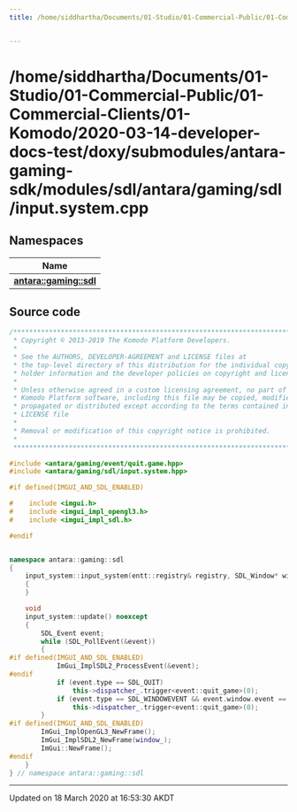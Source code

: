 ```yaml
---
title: /home/siddhartha/Documents/01-Studio/01-Commercial-Public/01-Commercial-Clients/01-Komodo/2020-03-14-developer-docs-test/doxy/submodules/antara-gaming-sdk/modules/sdl/antara/gaming/sdl/input.system.cpp


---
```


# /home/siddhartha/Documents/01-Studio/01-Commercial-Public/01-Commercial-Clients/01-Komodo/2020-03-14-developer-docs-test/doxy/submodules/antara-gaming-sdk/modules/sdl/antara/gaming/sdl/input.system.cpp







## Namespaces

| Name           |
| -------------- |
| **[antara::gaming::sdl](Namespaces/namespaceantara_1_1gaming_1_1sdl.md)**  |














## Source code

```cpp
/******************************************************************************
 * Copyright © 2013-2019 The Komodo Platform Developers.                      *
 *                                                                            *
 * See the AUTHORS, DEVELOPER-AGREEMENT and LICENSE files at                  *
 * the top-level directory of this distribution for the individual copyright  *
 * holder information and the developer policies on copyright and licensing.  *
 *                                                                            *
 * Unless otherwise agreed in a custom licensing agreement, no part of the    *
 * Komodo Platform software, including this file may be copied, modified,     *
 * propagated or distributed except according to the terms contained in the   *
 * LICENSE file                                                               *
 *                                                                            *
 * Removal or modification of this copyright notice is prohibited.            *
 *                                                                            *
 ******************************************************************************/

#include <antara/gaming/event/quit.game.hpp>
#include <antara/gaming/sdl/input.system.hpp>

#if defined(IMGUI_AND_SDL_ENABLED)

#    include <imgui.h>
#    include <imgui_impl_opengl3.h>
#    include <imgui_impl_sdl.h>

#endif


namespace antara::gaming::sdl
{
    input_system::input_system(entt::registry& registry, SDL_Window* window) : system(registry), window_(window)
    {
    }

    void
    input_system::update() noexcept
    {
        SDL_Event event;
        while (SDL_PollEvent(&event))
        {
#if defined(IMGUI_AND_SDL_ENABLED)
            ImGui_ImplSDL2_ProcessEvent(&event);
#endif
            if (event.type == SDL_QUIT)
                this->dispatcher_.trigger<event::quit_game>(0);
            if (event.type == SDL_WINDOWEVENT && event.window.event == SDL_WINDOWEVENT_CLOSE && event.window.windowID == SDL_GetWindowID(window_))
                this->dispatcher_.trigger<event::quit_game>(0);
        }
#if defined(IMGUI_AND_SDL_ENABLED)
        ImGui_ImplOpenGL3_NewFrame();
        ImGui_ImplSDL2_NewFrame(window_);
        ImGui::NewFrame();
#endif
    }
} // namespace antara::gaming::sdl
```


-------------------------------

Updated on 18 March 2020 at 16:53:30 AKDT
